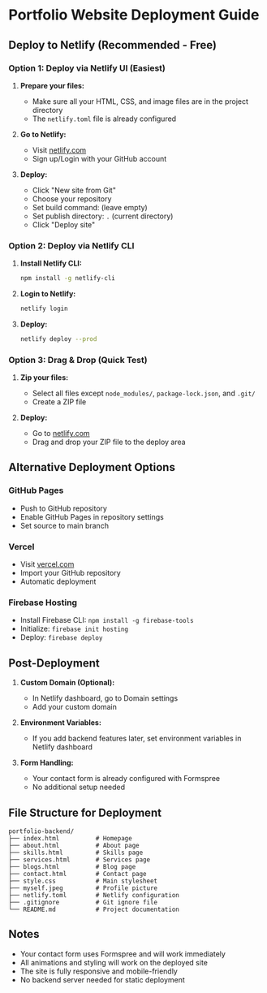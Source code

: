 # Portfolio Website Deployment Guide

## Deploy to Netlify (Recommended - Free)

### Option 1: Deploy via Netlify UI (Easiest)

1. **Prepare your files:**
   - Make sure all your HTML, CSS, and image files are in the project directory
   - The `netlify.toml` file is already configured

2. **Go to Netlify:**
   - Visit [netlify.com](https://netlify.com)
   - Sign up/Login with your GitHub account

3. **Deploy:**
   - Click "New site from Git"
   - Choose your repository
   - Set build command: (leave empty)
   - Set publish directory: `.` (current directory)
   - Click "Deploy site"

### Option 2: Deploy via Netlify CLI

1. **Install Netlify CLI:**
   ```bash
   npm install -g netlify-cli
   ```

2. **Login to Netlify:**
   ```bash
   netlify login
   ```

3. **Deploy:**
   ```bash
   netlify deploy --prod
   ```

### Option 3: Drag & Drop (Quick Test)

1. **Zip your files:**
   - Select all files except `node_modules/`, `package-lock.json`, and `.git/`
   - Create a ZIP file

2. **Deploy:**
   - Go to [netlify.com](https://netlify.com)
   - Drag and drop your ZIP file to the deploy area

## Alternative Deployment Options

### GitHub Pages
- Push to GitHub repository
- Enable GitHub Pages in repository settings
- Set source to main branch

### Vercel
- Visit [vercel.com](https://vercel.com)
- Import your GitHub repository
- Automatic deployment

### Firebase Hosting
- Install Firebase CLI: `npm install -g firebase-tools`
- Initialize: `firebase init hosting`
- Deploy: `firebase deploy`

## Post-Deployment

1. **Custom Domain (Optional):**
   - In Netlify dashboard, go to Domain settings
   - Add your custom domain

2. **Environment Variables:**
   - If you add backend features later, set environment variables in Netlify dashboard

3. **Form Handling:**
   - Your contact form is already configured with Formspree
   - No additional setup needed

## File Structure for Deployment

```
portfolio-backend/
├── index.html          # Homepage
├── about.html          # About page
├── skills.html         # Skills page
├── services.html       # Services page
├── blogs.html          # Blog page
├── contact.html        # Contact page
├── style.css           # Main stylesheet
├── myself.jpeg         # Profile picture
├── netlify.toml        # Netlify configuration
├── .gitignore          # Git ignore file
└── README.md           # Project documentation
```

## Notes

- Your contact form uses Formspree and will work immediately
- All animations and styling will work on the deployed site
- The site is fully responsive and mobile-friendly
- No backend server needed for static deployment 